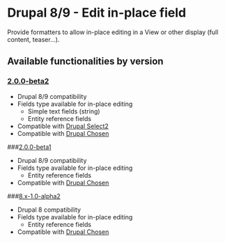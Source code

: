 # Drupal 8/9 - Edit in-place field

Provide formatters to allow in-place editing in a View or other display (full content, teaser...).

## Available functionalities by version

### [2.0.0-beta2](https://www.drupal.org/project/edit_in_place_field/releases/2.0.0-beta2)

- Drupal 8/9 compatibility
- Fields type available for in-place editing
  * Simple text fields (string)
  * Entity reference fields
- Compatible with [Drupal Select2](https://www.drupal.org/project/select2)
- Compatible with [Drupal Chosen](https://www.drupal.org/project/chosen)

###[2.0.0-beta1](https://www.drupal.org/project/edit_in_place_field/releases/2.0.0-beta1)
- Drupal 8/9 compatibility
- Fields type available for in-place editing
  * Entity reference fields
- Compatible with [Drupal Chosen](https://www.drupal.org/project/chosen)

###[8.x-1.0-alpha2](https://www.drupal.org/project/edit_in_place_field/releases/8.x-1.0-alpha2)
- Drupal 8 compatibility
- Fields type available for in-place editing
  * Entity reference fields
- Compatible with [Drupal Chosen](https://www.drupal.org/project/chosen)
